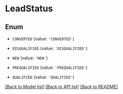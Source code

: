 # LeadStatus


## Enum

* `CONVERTED` (value: `'CONVERTED'`)

* `DISQUALIFIED` (value: `'DISQUALIFIED'`)

* `NEW` (value: `'NEW'`)

* `PREQUALIFIED` (value: `'PREQUALIFIED'`)

* `QUALIFIED` (value: `'QUALIFIED'`)

[[Back to Model list]](../README.md#documentation-for-models) [[Back to API list]](../README.md#documentation-for-api-endpoints) [[Back to README]](../README.md)



